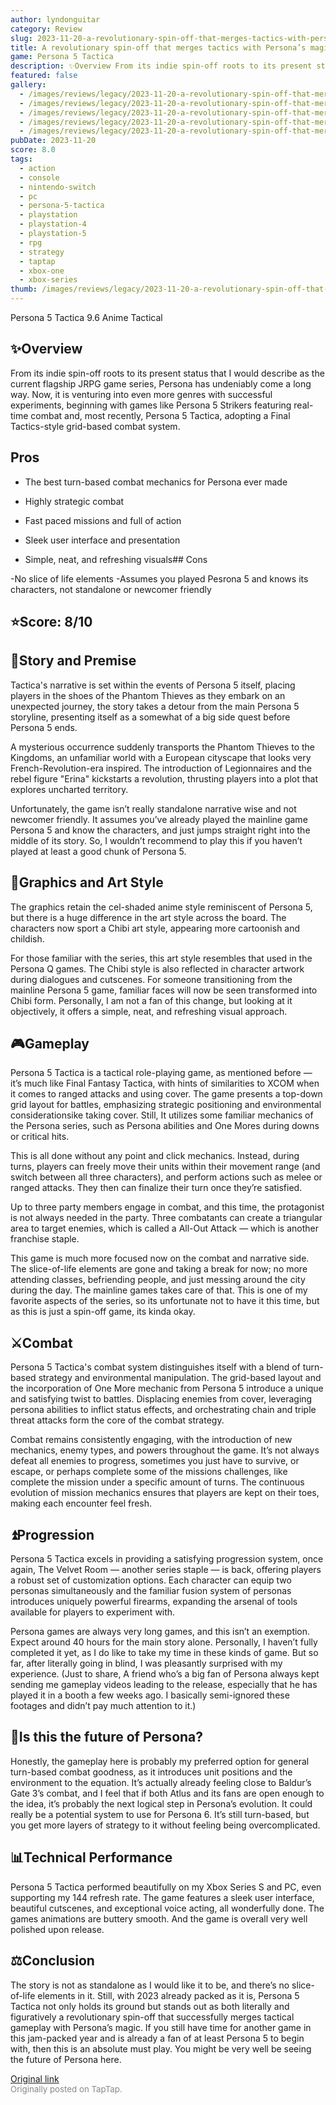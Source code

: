 ```yaml
---
author: lyndonguitar
category: Review
slug: 2023-11-20-a-revolutionary-spin-off-that-merges-tactics-with-personas-magic-review-persona-5-tact
title: A revolutionary spin-off that merges tactics with Persona’s magic | Review - Persona 5 Tactica
game: Persona 5 Tactica
description: ✨Overview From its indie spin-off roots to its present status that I would describe as the current flagship JRPG game series, Persona has undeniably come a long way. Now, it is venturing into even more genres with successful experiments, beginning with games like Persona 5 Strikers featuring real-time combat and, most recently, Persona 5 Tactica, adopting a Final Tactics-style grid-based combat system.
featured: false
gallery:
  - /images/reviews/legacy/2023-11-20-a-revolutionary-spin-off-that-merges-tactics-with-personas-magic--review---persona-5-tact-0.avif
  - /images/reviews/legacy/2023-11-20-a-revolutionary-spin-off-that-merges-tactics-with-personas-magic--review---persona-5-tact-1.avif
  - /images/reviews/legacy/2023-11-20-a-revolutionary-spin-off-that-merges-tactics-with-personas-magic--review---persona-5-tact-2.avif
  - /images/reviews/legacy/2023-11-20-a-revolutionary-spin-off-that-merges-tactics-with-personas-magic--review---persona-5-tact-3.avif
  - /images/reviews/legacy/2023-11-20-a-revolutionary-spin-off-that-merges-tactics-with-personas-magic--review---persona-5-tact-4.avif
pubDate: 2023-11-20
score: 8.0
tags:
  - action
  - console
  - nintendo-switch
  - pc
  - persona-5-tactica
  - playstation
  - playstation-4
  - playstation-5
  - rpg
  - strategy
  - taptap
  - xbox-one
  - xbox-series
thumb: /images/reviews/legacy/2023-11-20-a-revolutionary-spin-off-that-merges-tactics-with-personas-magic--review---persona-5-tact-0.avif
---
```


Persona 5 Tactica
9.6
Anime
Tactical


## ✨Overview
From its indie spin-off roots to its present status that I would describe as the current flagship JRPG game series, Persona has undeniably come a long way. Now, it is venturing into even more genres with successful experiments, beginning with games like Persona 5 Strikers featuring real-time combat and, most recently, Persona 5 Tactica, adopting a Final Tactics-style grid-based combat system.




## Pros



- The best turn-based combat mechanics for Persona ever made

- Highly strategic combat

- Fast paced missions and full of action

- Sleek user interface and presentation

- Simple, neat, and refreshing visuals## Cons


-No slice of life elements
-Assumes you played Pesrona 5 and knows its characters, not standalone or newcomer friendly


## ⭐️Score: 8/10


## 📖Story and Premise

Tactica's narrative is set within the events of Persona 5 itself, placing players in the shoes of the Phantom Thieves as they embark on an unexpected journey, the story takes a detour from the main Persona 5 storyline, presenting itself as a somewhat of a big side quest before Persona 5 ends.

A mysterious occurrence suddenly transports the Phantom Thieves to the Kingdoms, an unfamiliar world with a European cityscape that looks very French-Revolution-era inspired. The introduction of Legionnaires and the rebel figure "Erina" kickstarts a revolution, thrusting players into a plot that explores uncharted territory.

Unfortunately, the game isn’t really standalone narrative wise and not newcomer friendly. It assumes you’ve already played the mainline game Persona 5 and know the characters, and just jumps straight right into the middle of its story. So, I wouldn’t recommend to play this if you haven’t played at least a good chunk of Persona 5.


## 🎨Graphics and Art Style

The graphics retain the cel-shaded anime style reminiscent of Persona 5, but there is a huge difference in the art style across the board. The characters now sport a Chibi art style, appearing more cartoonish and childish.

For those familiar with the series, this art style resembles that used in the Persona Q games. The Chibi style is also reflected in character artwork during dialogues and cutscenes. For someone transitioning from the mainline Persona 5 game, familiar faces will now be seen transformed into Chibi form. Personally, I am not a fan of this change, but looking at it objectively, it offers a simple, neat, and refreshing visual approach.


## 🎮Gameplay

Persona 5 Tactica is a tactical role-playing game, as mentioned before — it’s much like Final Fantasy Tactica, with hints of similarities to XCOM when it comes to ranged attacks and using cover. The game presents a top-down grid layout for battles, emphasizing strategic positioning and environmental considerationsike taking cover. Still, It utilizes some familiar mechanics of the Persona series, such as Persona abilities and One Mores during downs or critical hits.

This is all done without any point and click mechanics. Instead, during turns, players can freely move their units within their movement range (and switch between all three characters), and perform actions such as melee or ranged attacks. They then can finalize their turn once they’re satisfied.

Up to three party members engage in combat, and this time, the protagonist is not always needed in the party. Three combatants can create a triangular area to target enemies, which is called a All-Out Attack — which is another franchise staple.

This game is much more focused now on the combat and narrative side. The slice-of-life elements are gone and taking a break for now; no more attending classes, befriending people, and just messing around the city during the day. The mainline games takes care of that. This is one of my favorite aspects of the series, so its unfortunate not to have it this time, but as this is just a spin-off game, its kinda okay.


## ⚔️Combat

Persona 5 Tactica's combat system distinguishes itself with a blend of turn-based strategy and environmental manipulation. The grid-based layout and the incorporation of One More mechanic from Persona 5 introduce a unique and satisfying twist to battles. Displacing enemies from cover, leveraging persona abilities to inflict status effects, and orchestrating chain and triple threat attacks form the core of the combat strategy.

Combat remains consistently engaging, with the introduction of new mechanics, enemy types, and powers throughout the game. It’s not always defeat all enemies to progress, sometimes you just have to survive, or escape, or perhaps complete some of the missions challenges, like complete the mission under a specific amount of turns. The continuous evolution of mission mechanics ensures that players are kept on their toes, making each encounter feel fresh.


## ⏫Progression

Persona 5 Tactica excels in providing a satisfying progression system, once again, The Velvet Room — another series staple — is back, offering players a robust set of customization options. Each character can equip two personas simultaneously and the familiar fusion system of personas introduces uniquely powerful firearms, expanding the arsenal of tools available for players to experiment with.

Persona games are always very long games, and this isn’t an exemption. Expect around 40 hours for the main story alone. Personally, I haven’t fully completed it yet, as I do like to take my time in these kinds of game. But so far, after literally going in blind, I was pleasantly surprised with my experience. (Just to share, A friend who’s a big fan of Persona always kept sending me gameplay videos leading to the release, especially that he has played it in a booth a few weeks ago. I basically semi-ignored these footages and didn’t pay much attention to it.)


## 📜Is this the future of Persona?

Honestly, the gameplay here is probably my preferred option for general turn-based combat goodness, as it introduces unit positions and the environment to the equation. It’s actually already feeling close to Baldur’s Gate 3’s combat, and I feel that if both Atlus and its fans are open enough to the idea, it’s probably the next logical step in Persona’s evolution. It could really be a potential system to use for Persona 6. It’s still turn-based, but you get more layers of strategy to it without feeling being overcomplicated.


## 📊Technical Performance

Persona 5 Tactica performed beautifully on my Xbox Series S and PC, even supporting my 144 refresh rate. The game features a sleek user interface, beautiful cutscenes, and exceptional voice acting, all wonderfully done. The games animations are buttery smooth. And the game is overall very well polished upon release.


## ⚖️Conclusion

The story is not as standalone as I would like it to be, and there’s no slice-of-life elements in it. Still, with 2023 already packed as it is, Persona 5 Tactica not only holds its ground but stands out as both literally and figuratively a revolutionary spin-off that successfully merges tactical gameplay with Persona’s magic. If you still have time for another game in this jam-packed year and is already a fan of at least Persona 5 to begin with, then this is an absolute must play. You might be very well be seeing the future of Persona here.

[Original link](https://www.taptap.io/post/6573235)<br><span style="font-size: 0.95em; color: #888;">Originally posted on TapTap.</span>